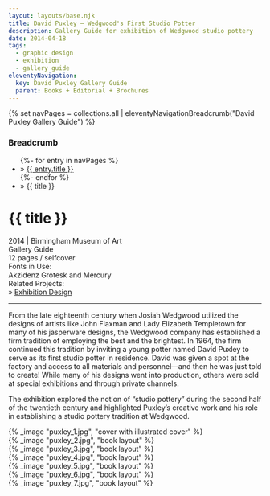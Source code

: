 ```yaml
---
layout: layouts/base.njk
title: David Puxley – Wedgwood's First Studio Potter
description: Gallery Guide for exhibition of Wedgwood studio pottery
date: 2014-04-18
tags:
  - graphic design
  - exhibition
  - gallery guide
eleventyNavigation:
  key: David Puxley Gallery Guide
  parent: Books + Editorial + Brochures
---
```

{% set navPages = collections.all | eleventyNavigationBreadcrumb("David Puxley Gallery Guide") %}
<div class="breadcrumb">
    <h3 class="visually-hidden">Breadcrumb</h3>
	<ul class="nav">
            {%- for entry in navPages %}
		<li class="nav-item"{% if entry.url == page.url %} class="active-breadcrumb"{% endif %}> » <a href="{{ entry.url }}">{{ entry.title }}</a></li>
  	    	{%- endfor %}
	    <li class="nav-item"><active-breadcrumb>» {{ title }}</active-breadcrumb></li>
	</ul>
</div>
<div class="container">
  <div class="row"></div>
	<div class="row">
		<div class="col-4 col-4-md col-4-lg">
			<h1>{{ title }}</h1>
			<figcaption>2014 | Birmingham Museum of Art</figcaption>
      <figcaption>Gallery Guide</br>12 pages / selfcover</figcaption>
			<figcaption>Fonts in Use:</br>Akzidenz Grotesk and Mercury</figcaption>
			<figcaption>Related Projects:</br>» <a href=/creative_index/interactive_exhibitions/2014_ex_puxley>Exhibition Design</a></figcaption>
			<hr>
		    	<p>From the late eighteenth century when Josiah Wedgwood utilized the designs of artists like John Flaxman and Lady Elizabeth Templetown for many of his jasperware designs, the Wedgwood company has established a firm tradition of employing the best and the brightest. In 1964, the firm continued this tradition by inviting a young potter named David Puxley to serve as its first studio potter in residence. David was given a spot at the factory and access to all materials and personnel—and then he was just told to create! While many of his designs went into production, others were sold at special exhibitions and through private channels.</p>
                <p>The exhibition explored the notion of “studio pottery” during the second half of the twentieth century and highlighted Puxley’s creative work and his role in establishing a studio pottery tradition at Wedgwood.</p>
		</div>
    <div class="col"></div>
		<div class="col-6 col-6-md col-6-lg">
			{% _image "puxley_1.jpg", "cover with illustrated cover" %}
		</div>
	</div>
	<div class="row">
		<div class="col">
        {% _image "puxley_2.jpg", "book layout" %}
      </div>
      <div class="col">
        {% _image "puxley_3.jpg", "book layout" %}
      </div>
	</div>
	<div class="row">
      <div class="col">
        {% _image "puxley_4.jpg", "book layout" %}
      </div>
      <div class="col">
        {% _image "puxley_5.jpg", "book layout" %}
      </div>
      <div class="col">
        {% _image "puxley_6.jpg", "book layout" %}
      </div>
	</div>
	<div class="row">
		<div class="col"></div>
		<div class="col">
        {% _image "puxley_7.jpg", "book layout" %}
      </div>
  	</div>
</div>